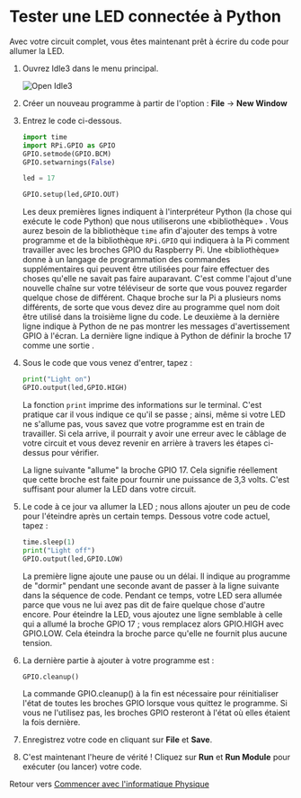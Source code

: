 # Tester une LED connectée à Python

Avec votre circuit complet, vous êtes maintenant prêt à écrire du code pour allumer la LED.

1. Ouvrez Idle3 dans le menu principal.

    ![Open Idle3](images/open_idle.png)

2. Créer un nouveau programme à partir de l'option : **File** -> **New Window**

3. Entrez le code ci-dessous.

    ```python
    import time
    import RPi.GPIO as GPIO
    GPIO.setmode(GPIO.BCM)
    GPIO.setwarnings(False)

    led = 17

    GPIO.setup(led,GPIO.OUT)
    ```
    Les deux premières lignes indiquent à l'interpréteur Python (la chose qui exécute le code Python) que nous utiliserons une «bibliothèque» . Vous aurez besoin de la bibliothèque `time` afin d'ajouter des temps à votre programme et de la bibliothèque `RPi.GPIO` qui indiquera à la Pi comment travailler avec les broches GPIO du Raspberry Pi. Une «bibliothèque» donne à un langage de programmation des commandes supplémentaires qui peuvent être utilisées pour faire effectuer des choses qu'elle ne savait pas faire auparavant. C'est comme l'ajout d'une nouvelle chaîne sur votre téléviseur de sorte que vous pouvez regarder quelque chose de différent. Chaque broche sur la Pi a plusieurs noms différents, de sorte que vous devez dire au programme quel nom doit être utilisé dans la troisième ligne du code. Le deuxième à la dernière ligne indique à Python de ne pas montrer les messages d'avertissement GPIO à l'écran. La dernière ligne indique à Python de définir la broche 17 comme une sortie .


4. Sous le code que vous venez d'entrer, tapez :

    ```python
    print("Light on")
    GPIO.output(led,GPIO.HIGH)
    ```
    La fonction `print` imprime des informations sur le terminal. C'est pratique car il vous indique ce qu'il se passe ; ainsi, même si votre LED ne s'allume pas, vous savez que votre programme est en train de travailler. Si cela arrive, il pourrait y avoir une erreur avec le câblage de votre circuit et vous devez revenir en arrière à travers les étapes ci-dessus pour vérifier.

    La ligne suivante "allume" la broche GPIO 17. Cela signifie réellement  que cette broche est faite pour fournir une puissance de 3,3 volts. C'est suffisant pour alumer la LED dans votre circuit.


5. Le code à ce jour va allumer la LED ; nous allons ajouter un peu de code pour l'éteindre après un certain temps. Dessous votre code actuel, tapez :

    ```python
    time.sleep(1)
    print("Light off")
    GPIO.output(led,GPIO.LOW)
    ```
    La première ligne ajoute une pause ou un délai. Il indique au programme de "dormir" pendant une seconde avant de passer à la ligne suivante dans la séquence de code. Pendant ce temps, votre LED sera allumée parce que vous ne lui avez pas dit de faire quelque chose d'autre encore. Pour éteindre la LED, vous ajoutez une ligne semblable à celle qui a allumé la broche GPIO 17 ; vous remplacez alors GPIO.HIGH avec GPIO.LOW. Cela éteindra la broche parce qu'elle ne fournit plus aucune tension.

6. La dernière partie à ajouter à votre programme est :

    ```python
    GPIO.cleanup()
    ```

    La commande GPIO.cleanup() à la fin est nécessaire pour réinitialiser l'état de toutes les broches GPIO lorsque vous quittez le programme. Si vous ne l'utilisez pas, les broches GPIO resteront à l'état où elles étaient la fois dernière.

7.	Enregistrez votre code en cliquant sur **File** et **Save**.

8. C'est maintenant l'heure de vérité ! Cliquez sur **Run** et **Run Module** pour exécuter (ou lancer) votre code.

Retour vers [Commencer avec l'informatique Physique](worksheet.md)
